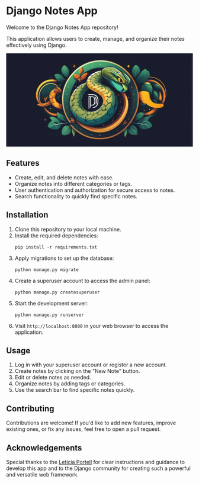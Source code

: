 # Django Notes App

Welcome to the Django Notes App repository!

This application allows users to create, manage, and organize their notes effectively using Django.

![app_logo](./static/images/python_django_logo.jpg)

## Features

- Create, edit, and delete notes with ease.
- Organize notes into different categories or tags.
- User authentication and authorization for secure access to notes.
- Search functionality to quickly find specific notes.

## Installation

1. Clone this repository to your local machine.
2. Install the required dependencies:
    ```
    pip install -r requirements.txt
    ```
3. Apply migrations to set up the database: 
    ```
    python manage.py migrate
    ```
4. Create a superuser account to access the admin panel:
    ```
    python manage.py createsuperuser
    ```
5. Start the development server:
    ```
    python manage.py runserver
    ```
6. Visit `http://localhost:8000` in your web browser to access the application.

## Usage

1. Log in with your superuser account or register a new account.
2. Create notes by clicking on the "New Note" button.
3. Edit or delete notes as needed.
4. Organize notes by adding tags or categories.
5. Use the search bar to find specific notes quickly.

## Contributing

Contributions are welcome! If you'd like to add new features, improve existing ones, or fix any issues, feel free to open a pull request.

## Acknowledgements

Special thanks to the [Letícia Portell](https://www.linkedin.com/in/leportella/) for clear instructions and guidance to develop this app and to the Django community for creating such a powerful and versatile web framework.
